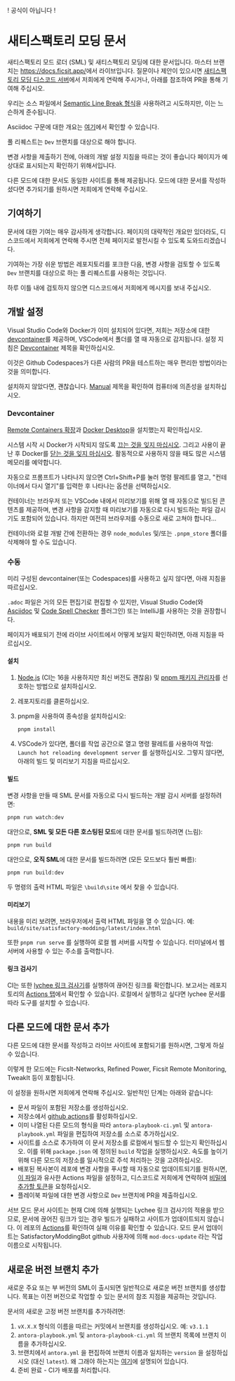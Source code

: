 ! 공식이 아닙니다 !
# 새티스팩토리 모딩 문서

새티스팩토리 모드 로더 (SML) 및 새티스팩토리 모딩에 대한 문서입니다.
마스터 브랜치는 <https://docs.ficsit.app/>에서 라이브입니다.
질문이나 제안이 있으시면
[새티스팩토리 모딩 디스코드 서버](https://discord.ficsit.app)에서 저희에게 연락해 주시거나, 아래를 참조하여 PR을 통해 기여해 주십시오.

우리는 소스 파일에서 [Semantic Line Break 형식](https://sembr.org/)을 사용하려고 시도하지만,
이는 느슨하게 준수됩니다.

Asciidoc 구문에 대한 개요는 [여기](https://docs.asciidoctor.org/asciidoc/latest/syntax-quick-reference/)에서 확인할 수 있습니다.

풀 리퀘스트는 `Dev` 브랜치를 대상으로 해야 합니다.

변경 사항을 제출하기 전에,
아래의 개발 설정 지침을 따르는 것이 좋습니다
페이지가 예상대로 표시되는지 확인하기 위해서입니다.

다른 모드에 대한 문서도 동일한 사이트를 통해 제공됩니다.
모드에 대한 문서를 작성하셨다면 추가되기를 원하시면 저희에게 연락해 주십시오.

## 기여하기

문서에 대한 기여는 매우 감사하게 생각합니다.
페이지의 대략적인 개요만 있더라도,
디스코드에서 저희에게 연락해 주시면 전체 페이지로 발전시킬 수 있도록 도와드리겠습니다.

기여하는 가장 쉬운 방법은 레포지토리를 포크한 다음,
변경 사항을 검토할 수 있도록 `Dev` 브랜치를 대상으로 하는 풀 리퀘스트를 사용하는 것입니다.

하루 이틀 내에 검토하지 않으면 디스코드에서 저희에게 메시지를 보내 주십시오.

## 개발 설정

Visual Studio Code와 Docker가 이미 설치되어 있다면,
저희는 저장소에 대한 [devcontainer](https://code.visualstudio.com/docs/devcontainers/containers)를 제공하며,
VSCode에서 폴더를 열 때 자동으로 감지됩니다.
설정 지침은 [Devcontainer](#devcontainer) 제목을 확인하십시오.

이것은 Github Codespaces가 다른 사람의 PR을 테스트하는 매우 편리한 방법이라는 것을 의미합니다.

설치하지 않았다면, 괜찮습니다. [Manual](#manual) 제목을 확인하여 컴퓨터에 의존성을 설치하십시오.

### Devcontainer

[Remote Containers 확장](https://marketplace.visualstudio.com/items?itemName=ms-vscode-remote.remote-containers)과
[Docker Desktop](https://www.docker.com/products/docker-desktop)을 설치했는지 확인하십시오.

시스템 시작 시 Docker가 시작되지 않도록 [끄는 것을 잊지 마십시오](https://superuser.com/a/1386584).
그리고 사용이 끝난 후 Docker를 [닫는 것을 잊지 마십시오](https://www.reddit.com/r/docker/comments/ol11ve/how_to_completely_stop_docker_desktop/).
활동적으로 사용하지 않을 때도 많은 시스템 메모리를 예약합니다.

자동으로 프롬프트가 나타나지 않으면 Ctrl+Shift+P를 눌러 명령 팔레트를 열고,
"컨테이너에서 다시 열기"를 입력한 후 나타나는 옵션을 선택하십시오.

컨테이너는 브라우저 또는 VSCode 내에서 미리보기를 위해 열 때 자동으로 빌드된 콘텐츠를 제공하며,
변경 사항을 감지할 때 미리보기를 자동으로 다시 빌드하는 파일 감시기도 포함되어 있습니다.
하지만 여전히 브라우저를 수동으로 새로 고쳐야 합니다...

컨테이너와 로컬 개발 간에 전환하는 경우 `node_modules` 및/또는 `.pnpm_store` 폴더를 삭제해야 할 수도 있습니다.

### 수동

미리 구성된 devcontainer(또는 Codespaces)를 사용하고 싶지 않다면, 아래 지침을 따르십시오.

`.adoc` 파일은 거의 모든 편집기로 편집할 수 있지만,
Visual Studio Code(와 [Asciidoc](https://marketplace.visualstudio.com/items?itemName=asciidoctor.asciidoctor-vscode) 및 [Code Spell Checker](https://marketplace.visualstudio.com/items?itemName=streetsidesoftware.code-spell-checker) 플러그인) 또는 IntelliJ를 사용하는 것을 권장합니다.

페이지가 배포되기 전에 라이브 사이트에서 어떻게 보일지 확인하려면,
아래 지침을 따르십시오.

#### 설치

1. [Node.js](https://nodejs.org/en/download/) (CI는 16을 사용하지만 최신 버전도 괜찮음) 및
   [pnpm 패키지 관리자](https://pnpm.io/)를 선호하는 방법으로 설치하십시오.

2. 레포지토리를 클론하십시오.

3. pnpm을 사용하여 종속성을 설치하십시오:

    ```bash
    pnpm install
    ```

4. VSCode가 있다면, 폴더를 작업 공간으로 열고
   명령 팔레트를 사용하여 작업: `Launch hot reloading development server` 를 실행하십시오.
   그렇지 않다면, 아래의 빌드 및 미리보기 지침을 따르십시오.

#### 빌드

변경 사항을 만들 때 SML 문서를 자동으로 다시 빌드하는 개발 감시 서버를 설정하려면:

```bash
pnpm run watch:dev
```

대안으로, **SML 및 모든 다른 호스팅된 모드**에 대한 문서를 빌드하려면 (느림):

```bash
pnpm run build
```

대안으로, **오직 SML**에 대한 문서를 빌드하려면 (모든 모드보다 훨씬 빠름):

```bash
pnpm run build:dev
```

두 명령의 출력 HTML 파일은 `\build\site` 에서 찾을 수 있습니다.

#### 미리보기

내용을 미리 보려면, 브라우저에서 출력 HTML 파일을 열 수 있습니다. 예: `build/site/satisfactory-modding/latest/index.html`

또한 `pnpm run serve` 를 실행하여 로컬 웹 서버를 시작할 수 있습니다.
터미널에서 웹 서버에 사용할 수 있는 주소를 출력합니다.

#### 링크 검사기

CI는 또한 [lychee 링크 검사기](https://github.com/lycheeverse/lychee/tree/master)를 실행하여 끊어진 링크를 확인합니다.
보고서는 레포지토리의 [Actions 탭](https://github.com/satisfactorymodding/Documentation/actions)에서 확인할 수 있습니다.
로컬에서 실행하고 싶다면 lychee 문서를 따라 도구를 설치할 수 있습니다.

## 다른 모드에 대한 문서 추가

다른 모드에 대한 문서를 작성하고 라이브 사이트에 포함되기를 원하시면, 그렇게 하실 수 있습니다.

이렇게 한 모드에는 FicsIt-Networks, Refined Power, Ficsit Remote Monitoring, TweakIt 등이 포함됩니다.

이 설정을 원하시면 저희에게 연락해 주십시오. 일반적인 단계는 아래와 같습니다:

- 문서 파일이 포함된 저장소를 생성하십시오.
- 저장소에서 [github actions](https://docs.github.com/en/repositories/managing-your-repositorys-settings-and-features/enabling-features-for-your-repository/managing-github-actions-settings-for-a-repository)를 활성화하십시오.
- 이미 나열된 다른 모드의 형식을 따라 `antora-playbook-ci.yml` 및 `antora-playbook.yml` 파일을 편집하여 저장소를 소스로 추가하십시오.
- 사이트를 소스로 추가하여 이 문서 저장소를 로컬에서 빌드할 수 있는지 확인하십시오. 이를 위해 `package.json` 에 정의된 `build` 작업을 실행하십시오. 속도를 높이기 위해 다른 모드의 저장소를 일시적으로 주석 처리하는 것을 고려하십시오.
- 배포된 복사본이 레포에 변경 사항을 푸시할 때 자동으로 업데이트되기를 원하시면, [이 파일](.github/workflows/SubModPush.yml.example)과 유사한 Actions 파일을 설정하고, 디스코드로 저희에게 연락하여 [비밀에 추가할 토큰](https://docs.github.com/en/actions/security-guides/encrypted-secrets#creating-encrypted-secrets-for-a-repository)을 요청하십시오.
- 플레이북 파일에 대한 변경 사항으로 `Dev` 브랜치에 PR을 제출하십시오.

서브 모드 문서 사이트는 현재 CI에 의해 실행되는 Lychee 링크 검사기의 적용을 받으므로,
문서에 끊어진 링크가 있는 경우 빌드가 실패하고 사이트가 업데이트되지 않습니다.
이 레포의 [Actions](https://github.com/satisfactorymodding/Documentation/actions)를 확인하여 실패 이유를 확인할 수 있습니다. 모드 문서 업데이트는 SatisfactoryModdingBot github 사용자에 의해 `mod-docs-update` 라는 작업 이름으로 시작됩니다.

## 새로운 버전 브랜치 추가

새로운 주요 또는 부 버전의 SML이 출시되면 일반적으로 새로운 버전 브랜치를 생성합니다.
목표는 이전 버전으로 작업할 수 있는 문서의 참조 지점을 제공하는 것입니다.

문서의 새로운 고정 버전 브랜치를 추가하려면:

1. `vX.X.X` 형식의 이름을 따르는 커밋에서 브랜치를 생성하십시오. 예: `v3.1.1`
2. `antora-playbook.yml` 및 `antora-playbook-ci.yml` 의 브랜치 목록에 브랜치 이름을 추가하십시오.
3. 브랜치에서 `antora.yml` 을 편집하여 브랜치 이름과 일치하는 `version` 을 설정하십시오 (대신 `latest`).
   왜 그래야 하는지는 [여기](https://gitlab.com/antora/antora/-/issues/496)에 설명되어 있습니다.
4. 준비 완료 - CI가 배포를 처리합니다.
